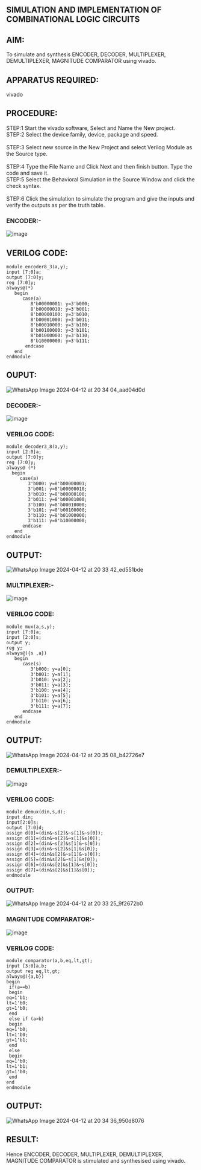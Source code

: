 ## SIMULATION AND IMPLEMENTATION OF  COMBINATIONAL LOGIC CIRCUITS
## AIM: 
To simulate and synthesis ENCODER, DECODER, MULTIPLEXER, DEMULTIPLEXER, MAGNITUDE COMPARATOR using vivado.
## APPARATUS REQUIRED:
vivado
## PROCEDURE:
STEP:1  Start  the vivado software, Select and Name the New project.</br>
STEP:2  Select the device family, device, package and speed.</br>       
STEP:3  Select new source in the New Project and select Verilog Module as the Source type.</br>                       
STEP:4  Type the File Name and Click Next and then finish button. Type the code and save it.</br>
STEP:5  Select the Behavioral Simulation in the Source Window and click the check syntax.</br>                       
STEP:6  Click the simulation to simulate the program and  give the inputs and verify the outputs as per the truth table.</br> 

### ENCODER:-
![image](https://github.com/navaneethans/VLSI-LAB-EXP-2/assets/6987778/3cd1f95e-7531-4cad-9154-fdd397ac439e)
## VERILOG CODE:
```
module encoder8_3(a,y);
input [7:0]a;
output [7:0]y;
reg [7:0]y;
always@(*)
   begin
      case(a)
         8'b00000001: y=3'b000;
         8'b00000010: y=3'b001;
         8'b00000100: y=3'b010;
         8'b00001000: y=3'b011;
         8'b00010000: y=3'b100;
         8'b00100000: y=3'b101;
         8'b01000000: y=3'b110;
         8'b10000000: y=3'b111;
       endcase
   end     
endmodule
```
## OUPUT:
![WhatsApp Image 2024-04-12 at 20 34 04_aad04d0d](https://github.com/jayashree1707/VLSI-LAB-EXP-2/assets/160314881/ea4c7ee8-0f1e-42e1-b4bb-09fcc3476a88)

### DECODER:-
![image](https://github.com/navaneethans/VLSI-LAB-EXP-2/assets/6987778/45a5e6cf-bbe0-4fd5-ac84-e5ad4477483b)
### VERILOG CODE:
```
module decoder3_8(a,y);
input [2:0]a;
output [7:0]y;
reg [7:0]y;
always@ (*)
  begin
     case(a)
        3'b000: y=8'b00000001;
        3'b001: y=8'b00000010;
        3'b010: y=8'b00000100;
        3'b011: y=8'b00001000;
        3'b100: y=8'b00010000;
        3'b101: y=8'b00100000;
        3'b110: y=8'b01000000;
        3'b111: y=8'b10000000;
      endcase
   end    
endmodule
```
## OUTPUT:
![WhatsApp Image 2024-04-12 at 20 33 42_ed551bde](https://github.com/jayashree1707/VLSI-LAB-EXP-2/assets/160314881/03cf09e3-edc2-48ea-ac8c-2f347f0f6e7f)

### MULTIPLEXER:-
![image](https://github.com/navaneethans/VLSI-LAB-EXP-2/assets/6987778/427f75b2-8e67-44b9-ac45-a66651787436)
### VERILOG CODE:
```
module mux(a,s,y);
input [7:0]a;
input [2:0]s;
output y;
reg y;
always@({s ,a})
   begin
      case(s)
         3'b000: y=a[0];
         3'b001: y=a[1];
         3'b010: y=a[2];
         3'b011: y=a[3];
         3'b100: y=a[4];
         3'b101: y=a[5];
         3'b110: y=a[6];
         3'b111: y=a[7];
      endcase
   end
endmodule
```
## OUTPUT:
![WhatsApp Image 2024-04-12 at 20 35 08_b42726e7](https://github.com/jayashree1707/VLSI-LAB-EXP-2/assets/160314881/1993f42d-7e7c-4970-b936-524958ba1888)

### DEMULTIPLEXER:-
![image](https://github.com/navaneethans/VLSI-LAB-EXP-2/assets/6987778/1c45a7fc-08ac-4f76-87f2-c084e7150557)
### VERILOG CODE:
```
module demux(din,s,d);
input din;
input[2:0]s;
output [7:0]d;
assign d[0]=(din&~s[2]&~s[1]&~s[0]);
assign d[1]=(din&~s[2]&~s[1]&s[0]);
assign d[2]=(din&~s[2]&s[1]&~s[0]);
assign d[3]=(din&~s[2]&s[1]&s[0]);
assign d[4]=(din&s[2]&~s[1]&~s[0]);
assign d[5]=(din&s[2]&~s[1]&s[0]);
assign d[6]=(din&s[2]&s[1]&~s[0]);
assign d[7]=(din&s[2]&s[1]&s[0]);
endmodule
```
### OUTPUT:
![WhatsApp Image 2024-04-12 at 20 33 25_9f2672b0](https://github.com/jayashree1707/VLSI-LAB-EXP-2/assets/160314881/621e2eed-910b-485b-8799-b3e3e20cfe0c)

### MAGNITUDE COMPARATOR:-
![image](https://github.com/navaneethans/VLSI-LAB-EXP-2/assets/6987778/b2fe7a05-6bf7-4dcb-8f5d-28abbf7ea8c2)
### VERILOG CODE:
```
module comparator(a,b,eq,lt,gt);
input [3:0]a,b;
output reg eq,lt,gt;
always@({a,b})
begin
 if(a==b)
 begin
eq=1'b1;
lt=1'b0;
gt=1'b0;
 end
 else if (a>b)
 begin
eq=1'b0;
lt=1'b0;
gt=1'b1;
 end
 else
 begin
eq=1'b0;
lt=1'b1;
gt=1'b0;
 end
end
endmodule
```
## OUTPUT:
![WhatsApp Image 2024-04-12 at 20 34 36_950d8076](https://github.com/jayashree1707/VLSI-LAB-EXP-2/assets/160314881/b2cdbeb1-b183-4dcc-9989-32d356ad7aed)

## RESULT:
Hence ENCODER, DECODER, MULTIPLEXER, DEMULTIPLEXER, MAGNITUDE COMPARATOR is stimulated and synthesised using vivado.


